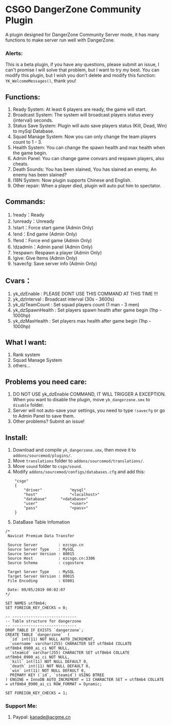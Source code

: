 # CSGO DangerZone Community Plugin
A plugin designed for DangerZone Community Server mode, it has many functions to make server run well with DangerZone.

### Alerts:
This is a beta plugin, if you have any questions, please submit an issue, I can't promise I will solve that problem, but I want to try my best.
You can modify this plugin, but I wish you don't delete and modify this function: `YK_WelcomeMessages()`, thank you!

## Functions:

1. Ready System: At least 6 players are ready, the game will start.
2. Broadcast System: The system will broadcast players status every {interval} seconds.
3. Status Save System: Plugin will auto save players status (Kill, Dead, Win) to mySql Database.
4. Squad Manage System: Now you can only change the team players count to 1 - 3.
5. Health System: You can change the spawn health and max health when the game begin.
6. Admin Panel: You can change game convars and respawn players, also cheats.
7. Death Sounds: You has been slained, You has slained an enemy, An enemy has been slained?
8. I18N System: Now plugin supports Chinese and English.
9. Other repair: When a player died, plugin will auto put him to spectator.

## Commands:

1. !ready：Ready
2. !unready：Unready
3. !start：Force start game (Admin Only)
4. !end：End game (Admin Only)
5. !fend：Force end game (Admin Only)
6. !dzadmin：Admin panel (Admin Only)
7. !respawn: Respawn a player (Admin Only)
8. !give: Give Items (Admin Only)
9. !savecfg: Save server info (Admin Only)

## Cvars：

1. yk_dzEnable : PLEASE DONT USE THIS COMMAND AT THIS TIME !!!
2. yk_dzInterval : Broadcast interval (30s - 3600s)
3. yk_dzTeamCount : Set squad players count (1 man - 3 men)
4. yk_dzSpawnHealth : Set players spawn health after game begin (1hp - 1000hp)
5. yk_dzMaxHealth : Set players max health after game begin (1hp - 1000hp)

## What I want:

1. Rank system
2. Squad Manage System
3. others...

## Problems you need care:

1. DO NOT USE yk_dzEnable COMMAND, IT WILL TRIGGER A EXCEPTION. When you want to disable the plugin, move `yk_dangerzone.smx` to `disable` folder.
2. Server will not auto-save your settings, you need to type `!savecfg` or go to Admin Panel to save them.
3. Other problems? Submit an issue!

## Install:

1. Download and compile `yk_dangerzone.smx`, then move it to `addons/sourcemod/plugins/`.
2. Move `translations` folder to `addons/sourcemod/translations/`.
3. Move `sound` folder to `csgo/sound`.
4. Modify `addons/sourcemod/configs/databases.cfg` and add this:
```
	"csgo"
	{
		"driver"			"mysql"
		"host"				"<localhost>"
		"database"		"<database>"
		"user"				"<user>"
		"pass"				"<pass>"
	}
```
5. DataBase Table Infomation
```
/*
 Navicat Premium Data Transfer

 Source Server         : ezcsgo.cn
 Source Server Type    : MySQL
 Source Server Version : 80015
 Source Host           : ezcsgo.cn:3306
 Source Schema         : csgostore

 Target Server Type    : MySQL
 Target Server Version : 80015
 File Encoding         : 65001

 Date: 09/05/2019 00:02:07
*/

SET NAMES utf8mb4;
SET FOREIGN_KEY_CHECKS = 0;

-- ----------------------------
-- Table structure for dangerzone
-- ----------------------------
DROP TABLE IF EXISTS `dangerzone`;
CREATE TABLE `dangerzone`  (
  `id` int(11) NOT NULL AUTO_INCREMENT,
  `username` varchar(255) CHARACTER SET utf8mb4 COLLATE utf8mb4_0900_ai_ci NOT NULL,
  `steamid` varchar(255) CHARACTER SET utf8mb4 COLLATE utf8mb4_0900_ai_ci NOT NULL,
  `kill` int(11) NOT NULL DEFAULT 0,
  `death` int(11) NOT NULL DEFAULT 0,
  `win` int(11) NOT NULL DEFAULT 0,
  PRIMARY KEY (`id`, `steamid`) USING BTREE
) ENGINE = InnoDB AUTO_INCREMENT = 13 CHARACTER SET = utf8mb4 COLLATE = utf8mb4_0900_ai_ci ROW_FORMAT = Dynamic;

SET FOREIGN_KEY_CHECKS = 1;
```

### Support Me:
1. Paypal: kanade@acgme.cn